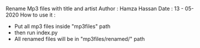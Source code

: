 Rename Mp3 files with title and artist 
Author : Hamza Hassan
Date : 13 - 05-2020
How to use it : 
 - Put all mp3 files inside "mp3files" path 
 - then run index.py 
 - All renamed files will be in "mp3files/renamed/" path